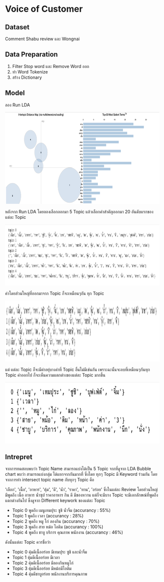 # Voice of Customer

## Dataset
Comment Shabu review และ Wongnai

## Data Preparation
1. Filter Stop word และ Remove Word ออก
2. ทำ Word Tokenize
3. สร้าง Dictionary

## Model
ลอง Run LDA 

<img src="https://github.com/yakonaru/BADS7105/blob/main/Homework%2011%20-%20Voice%20of%20Customer/LDA.png" data-canonical-src="https://github.com/yakonaru/BADS7105/blob/main/Homework%2011%20-%20Voice%20of%20Customer/LDA.png" width="800" height="300" />

หลังจาก Run LDA โดยลองเลือกออกมา 5 Topic แล้วเลือกคำสำคัญออกมา 20 อันดับแรกของแต่ละ Topic

<img src="https://github.com/yakonaru/BADS7105/blob/main/Homework%2011%20-%20Voice%20of%20Customer/all.png" data-canonical-src="https://github.com/yakonaru/BADS7105/blob/main/Homework%2011%20-%20Voice%20of%20Customer/all.png" width="800" height="200" />

คำโดยส่วนใหญ่ที่ออกมาจาก Topic ก็จะเหมือนๆกัน ทุก Topic 

<img src="https://github.com/yakonaru/BADS7105/blob/main/Homework%2011%20-%20Voice%20of%20Customer/intersection.png" data-canonical-src="https://github.com/yakonaru/BADS7105/blob/main/Homework%2011%20-%20Voice%20of%20Customer/intersection.png" width="800" height="200" />

แต่ แต่ละ Topic ก็จะมีคำอยุ่บางคำที่ Topic อื่นไม่มีเช่นกัน เพราะฉะนั้นจะลบที่เหมือนๆกันทุก Topic คำออกไป ก็จะเห็นความแตกต่างของแต่ละ Topic มากขึ้น

<img src="https://github.com/yakonaru/BADS7105/blob/main/Homework%2011%20-%20Voice%20of%20Customer/diff.png" data-canonical-src="https://github.com/yakonaru/BADS7105/blob/main/Homework%2011%20-%20Voice%20of%20Customer/diff.png" width="600" height="200" />

## Intrepret

จากการทดสอบพบว่า Topic Name สามารถแบ่งได้เป็น 5 Topic จากที่ดูจาก LDA Bubble chart พบว่า สามารถแบ่งกลุ่ม ได้แยกจากกันมากที่ ซึ่งโดย
ทุกๆ Topic มี Keyword ร่วมกัน โดยจากการทำ intersect topic name กับทุกๆ Topic คือ

'เลือก', 'เนื้อ', 'อาหาร', 'คุ้ม', 'ดี', 'น้ำ', 'ราคา', 'ทาน', 'อร่อย'
ซึ่งในแต่ละ Review โดยส่วนใหญ่ มีพูดถึง เนื้อ อาหาร น้ำซุป ราคาอาหาร กิน ดี มีของหวาน
แต่ก็จะมีบาง Topic จะมีเอกลักษณ์ที่พูดถึงแตกต่างกันไป ซึ่งดูจาก Different keywork ของแต่ละ Topic
* Topic 0 พูดถึง เมนูเทมปุระ ซูชิ น้ำจิ้ม (accurancy : 55%)
* Topic 1 พูดถึง เวลา (accurancy : 28%)
* Topic 2 พูดถึง หมู ไก่ ลองกิน (accurancy : 70%)
* Topic 3 พูดถึง สาย หม้อ ไอติม (accurancy : 100%)
* Topic 4 พูดถึง ชาบู บริการ คุณภาพ พนักงาน (accurancy : 46%)

ดังนั้นแต่ละ Topic ควรชื่อว่า
* Topic 0 คุ้มดีเนื้ออร่อย มีเทมปุระ ซูชิ และน้ำจิ้ม
* Topic 1 คุ้มดีเนื้ออร่อย มีเวลา
* Topic 2 คุ้มดีเนื้ออร่อย มีลองกินหมูไก่
* Topic 3 คุ้มดีเนื้ออร่อย มีหม้อมีไอติม
* Topic 4 คุ้มดีชาบูอร่อย พนักงานบริการคุณภาพ
